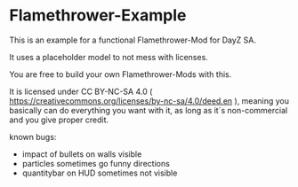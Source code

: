 # Flamethrower-Example

This is an example for a functional Flamethrower-Mod for DayZ SA.

It uses a placeholder model to not mess with licenses.

You are free to build your own Flamethrower-Mods with this.

It is licensed under CC BY-NC-SA 4.0 ( https://creativecommons.org/licenses/by-nc-sa/4.0/deed.en ), 
meaning you basically can do everything you want with it, as long as it´s non-commercial and you give proper credit. 



known bugs:
- impact of bullets on walls visible
- particles sometimes go funny directions
- quantitybar on HUD sometimes not visible
